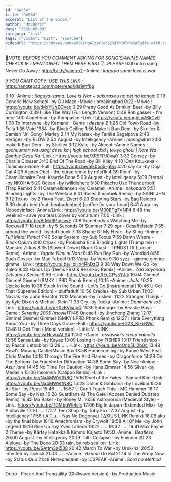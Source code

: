 ```yaml
---
id: "GWS34"
title: "GWS34"
excerpt: "List of the video."
author: "MrCherif"
date: "2020-05-09"
category: "List"
tags: ["video", "List", "YouTube"]
videoUrl: "https://odysee.com/@VikingAlgeria:5/%F0%9F%94%A5gifs-with-sound-coub-mix-!-34-%E2%9A%A1%EF%B8%8F:5"
---
```

📌*NOTE*:
*BEFORE YOU COMMENT ASKING FOR SONG'S/ANIME NAMES CHEACK IF I MENTIONED THEM HERE FIRST👇 ..PLEASE*
0:00 intro song : Never Go Away :
http://bit.ly/vaintro2
-Anime : *kaguya sama love is war*

*if YOU CANT COPY. USE THIS LINK :*
https://anotepad.com/note/read/jds9mfbg

0:10
-Anime : *Kaguya-sama: Love is War* + *sakurasou no pet na kanojo*
0:19 Generic New School -by DJ Maze
-Movie : breaking​ bad
0:22 
-Movie : https://youtu.be/tMxYUhEOVec
0:29 Pretty Good At Drinkin' Beer -by Billy Currington
0:39 I Like The Way (Full Length Version)
0:49 Rob gasser - I'm here
1:00 Angetenar -by Rompasso
-Link : https://youtu.be/nqhLn76kCv0
1:08 To Intervene -by Kamandi
-Game : *destiny 2*
1:25 Old Town Road -by Fella
1:36 Void 1984 -by Blvck Ceiling
1:56 Make It Bun Dem -by Skrillex & Damian "Jr. Gong" Marley
2:14 My Nanak -by Tamila Sagaipova
2:43 Vertiges -by BLOW
2:54 August -by Intelligency
-Anime : *monogatari*
2:03 make It Bun Dem - by Skrillex
3:12 Kylie -by Akcent
-Anime Names : *gochuumon wa usagi desu ka | high school dxd | tokyo ghoul | Kore Wa Zombie Desu Ka*
-Link : https://youtu.be/XR9FPJ0ivaY
3:33 Convoy -by Charlie Clouser
3:43 End Of The Road -by Bill Kiley
4:10 Юля Кошкина - Полюшко-поле
-Full : https://youtu.be/qIk0bo5-g9o
4:20 say so -by Doja Cat
4:29 Agnes Obel - the curse remix by m1st1k
4:39 Ridin' -by Chamillionaire Feat. Krayzie Bone
5:00 August -by Intelligency
5:09 Eternal -by NKOHA
5:20 Ocean -by iwilldiehere
5:30 Pikachu Use Thunderbolt! (Trap Remix)
5:41 Caramelldansen -by Caramell
-Anime : *nekopara*
5:51 Blinding Lights -by The Weeknd
6:01 Roses (Imanbek Remix) -by SAINt JHN
6:12 Техно -by 2 Ляма Feat. Zivert
6:20 Shooting Stars -by Bag Raiders
6:30 death bed (feat. beabadoobee) [coffee for your head]
6:41 Aura -by Nobodyinfact
-Anime/Link : https://youtu.be/M30EFg7VNP4
6:48 the weeknd - save you tears(cover by vonaltum)
7:00
-Link : https://youtu.be/BtMd6PbscwE
7:09 Somebody's Watching Me -by Rockwell
7:18 teeth -by 5 Seconds Of Summer
7:29 opr - Gesaffelstein
7:35 around the world -by daft punk
7:38 Shape Of My Heart -by Sting
-Anime : *Full Metal Panic!*
7:49 Solar System -by Sub Focus
7:59 Damn Whøre - Black Opium
8:10 Страх -by Prokusha
8:19 Blinding Lights (Trump mix) - Maestro Ziikos
8:35 [Slowed Down] Black Coast - TRNDSTTR (Lucian Remix)
-Anime : *Yagate Kimi ni Naru*
8:45 Run Boy Run -by Woodkid
8:56 Such Gossip -by Mac Taboel
9:13 Vena -by Vena
9:30 syzz -​ gimme gimme gimme
-Link : https://youtu.be/_bHo4RhDzEI
9:38 Way Down We Go -by Kaleo
9:48 Hands Up (Denis First & Reznikov Remix)
-Anime : *Zan Sayonara Zetsubou Sensei*
9:59
-Link : https://youtu.be/tEcCPs5YJtk
10:04 Gimme! Gimme! Gimme! (SMKY LPRD Phonk Remix)
10:15 
-Anime : *JoJo*
10:25 Uzicko kolo
10:36 Stuck In the Sound - Let's Go [Instrumental]
10:46 U Got That (Supreme Edition) - pluffaduff 
10:56 Cradles -by Sub Urban
11:03 Navras -by Juno Reactor
11:12 Mocean -by Tusken.
11:22 Stranger Things -by Kyle Dixon & Michael Stein
11:33 Cry -by Tocka
-Anime : *Danmachi ss3*
-Link : https://youtu.be/u9XyBViscpQ
11:39 Sabotage -by Beastie Boys
-Game : *Serenity​ 2005 (movie)*​
11:48 Oneself -by Jincheng Zhang
12:17 Gimme! Gimme! Gimme! (SMKY LPRD Phonk Remix)
12:27 I Hate Everything About You -by Three Days Grace
-Full : https://youtu.be/G2S_KIErBWc
12:48 U Got That ( Metal version) - Little V.
-LINK : https://youtu.be/ssrNcwxALS4
12:52
-Game : *assassin's creed valhalla*
12:58 Sansa Lala -by Kayaz
13:09 Losing It -by FISHER
13:17 Friendships -by Pascal Letoublon
13:28 .....
-Link : https://youtu.be/oOnp5LI2b0c
13:48 Howl's Moving Castle/Music Box
13:58 Homecoming -by Kanye West Feat. Chris Martin
14:18 Through The Fire And Flames -by Dragonforce
14:28 On The Bottom -by Fraunhofer Diffraction
14:38 Some Say -by Nea
-Anime : *Azur lane*
14:45 No Time For Caution -by Hans Zimmer
14:56 Silver -by Medasin
15:06 Insomnia (Calippo Remix)
-Link : https://youtu.be/Na4MWetfN8Q
15:16 Duel of the Fates - Samuel Kim
-Link : https://youtu.be/Na4MWetfN8Q
15:28 Dolce & Gabbana -by Loveboi
15:36 All Star -by Pupsi
15:46 .....
15:57 U Can't Touch This - MC Hammer
16:17 Some Say -by Nea
16:28 Guardians At The Gate (Access Denied Dubstep Remix)
16:45 Ma Baker -by Boney M.
16:56 Astronomia (Medieval Style)
-Link : https://youtu.be/T0MbqWl4slc
17:06 Big In Japan (Extended Mix) -by Alphaville
17:16 .....
17:27 Tem Shop -by Toby Fox
17:37 August -by Intelligency
17:58 t.A.T.u. - Nas Ne Dogonyat ( ∆XIUS LIИK Remix)
18:06 aku -by the final blow
18:16 Anachronism -by Crywolf
18:58 All Of Me -by John Legend
19:16 Rise Up -by Yves LaRock
19:22 .....
19:32 .....
19:41 Max Payne 2 Theme -by Kärtsy Hatakka & Kimmo Kajasto
19:50 
-Anime : *Beatless*
20:00 August -by Intelligency
20:19 'Till I Collapse -by Eminem
20:23 Aleluya -by The Dooo
20:33 rain, by rob scallon
-Link : https://youtu.be/SAttm3aI538
20:42 March To War -by Uruk-hai
20:52 infected by sickick
21:03 .....
-Anime : *Akame Ga Kill*
21:14 In The Army Now -by Status Quo
21:48 Интерлюдия -by IC3PEAK
-Anime : *Sora no Method*

----
Outro : Peace And Tranquility (Chillwave Version) -by Production Music
